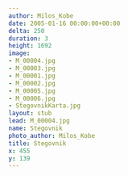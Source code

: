 ```yaml
---
author: Milos_Kobe
date: 2005-01-16 00:00:00+00:00
delta: 250
duration: 3
height: 1692
image:
- M_00004.jpg
- M_00003.jpg
- M_00001.jpg
- M_00002.jpg
- M_00005.jpg
- M_00006.jpg
- StegovnikKarta.jpg
layout: stub
lead: M_00004.jpg
name: Stegovnik
photo_author: Milos_Kobe
title: Stegovnik
x: 455
y: 139
---
```

